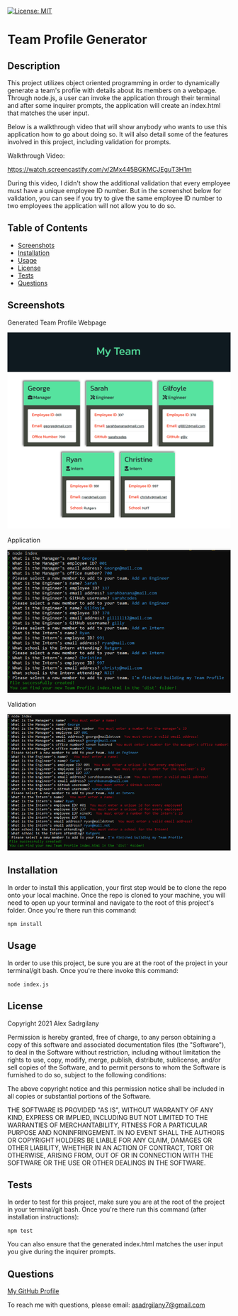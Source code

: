 [![License: MIT](https://img.shields.io/badge/License-MIT-yellow.svg)](https://opensource.org/licenses/MIT)

# Team Profile Generator

## Description

This project utilizes object oriented programming in order to dynamically generate a team's profile with details about its members on a webpage. Through node.js, a user can invoke the application through their terminal and after some inquirer prompts, the application will create an index.html that matches the user input.

Below is a walkthrough video that will show anybody who wants to use this application how to go about doing so. It will also detail some of the features involved in this project, including validation for prompts.

Walkthrough Video:

https://watch.screencastify.com/v/2Mx445BGKMCJEguT3H1m

During this video, I didn't show the additional validation that every employee must have a unique employee ID number. But in the screenshot below for validation, you can see if you try to give the same employee ID number to two employees the application will not allow you to do so.

## Table of Contents

* [Screenshots](#screenshots)
* [Installation](#installation)
* [Usage](#usage)
* [License](#license)
* [Tests](#tests)
* [Questions](#questions)

## Screenshots

Generated Team Profile Webpage

![Webpage](./assets/images/webpage_screenshot.PNG)

Application

![Success](./assets/images/success_screenshot.PNG)

Validation

![Validation](./assets/images/validation_screenshot.PNG)

## Installation

In order to install this application, your first step would be to clone the repo onto your local machine. Once the repo is cloned to your machine, you will need to open up your terminal and navigate to the root of this project's folder. Once you're there run this command:

```
npm install
```

## Usage

In order to use this project, be sure you are at the root of the project in your terminal/git bash. Once you're there invoke this command:

```
node index.js
```

## License

Copyright 2021 Alex Sadrgilany

Permission is hereby granted, free of charge, to any person obtaining a copy 
of this software and associated documentation files (the "Software"), to deal 
in the Software without restriction, including without limitation the rights to 
use, copy, modify, merge, publish, distribute, sublicense, and/or sell copies of the 
Software, and to permit persons to whom the Software is furnished to do so, 
subject to the following conditions:

The above copyright notice and this permission notice shall be included in all 
copies or substantial portions of the Software.

THE SOFTWARE IS PROVIDED "AS IS", WITHOUT WARRANTY OF ANY KIND, EXPRESS OR IMPLIED, 
INCLUDING BUT NOT LIMITED TO THE WARRANTIES OF MERCHANTABILITY, FITNESS FOR A 
PARTICULAR PURPOSE AND NONINFRINGEMENT. IN NO EVENT SHALL THE AUTHORS OR COPYRIGHT 
HOLDERS BE LIABLE FOR ANY CLAIM, DAMAGES OR OTHER LIABILITY, WHETHER IN AN ACTION OF 
CONTRACT, TORT OR OTHERWISE, ARISING FROM, OUT OF OR IN CONNECTION WITH THE SOFTWARE 
OR THE USE OR OTHER DEALINGS IN THE SOFTWARE.

## Tests

In order to test for this project, make sure you are at the root of the project in your terminal/git bash. Once you're there run this command (after installation instructions):

```
npm test
```

You can also ensure that the generated index.html matches the user input you give during the inquirer prompts.

## Questions

[My GitHub Profile](https://github.com/asadg7)

To reach me with questions, please email: asadrgilany7@gmail.com

